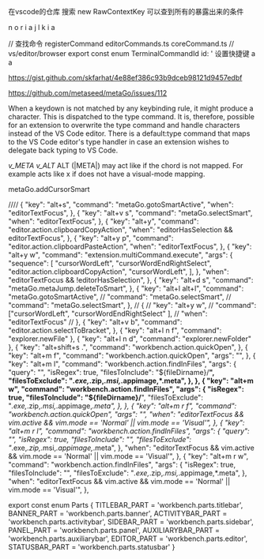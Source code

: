 在vscode的仓库
搜索 new RawContextKey
可以查到所有的暴露出来的条件

n o r i a
j l k i a

// 查找命令
registerCommand
editorCommands.ts
coreCommand.ts    // vs/editor/browser
export const enum TerminalCommandId
id: '
设置快捷键 a a

https://gist.github.com/skfarhat/4e88ef386c93b9dceb98121d9457edbf

https://github.com/metaseed/metaGo/issues/112

When a keydown is not matched by any keybinding rule, it might produce a character. This is dispatched to the type command.
It is, therefore, possible for an extension to overwrite the type command and handle characters instead of the VS Code editor.
There is a default:type command that maps to the VS Code editor's type handler in case an extension wishes to delegate back typing to VS Code.

*v_META* *v_ALT*
		ALT (|META|) may act like <Esc> if the chord is not mapped.
		For example <A-x> acts like <Esc>x if <A-x> does not have a
		visual-mode mapping.

metaGo.addCursorSmart

  //// 
  {
    "key": "alt+s",
    "command": "metaGo.gotoSmartActive",
    "when": "editorTextFocus",
  },
  {
    "key": "alt+v s",
  "command": "metaGo.selectSmart",
    "when": "editorTextFocus",
  },
  {
    "key": "alt+y",
    "command": "editor.action.clipboardCopyAction",
    "when": "editorHasSelection && editorTextFocus",
  },
  {
    "key": "alt+y p",
    "command": "editor.action.clipboardPasteAction",
    "when": "editorTextFocus",
  },
  {
    "key": "alt+y w",
    "command": "extension.multiCommand.execute",
    "args": {
      "sequence": [
        "cursorWordLeft",
        "cursorWordEndRightSelect",
        "editor.action.clipboardCopyAction",
        "cursorWordLeft",
      ],
    },
    "when": "editorTextFocus && !editorHasSelection",
  },
  {
    "key": "alt+d s",
    "command": "metaGo.metaJump.deleteToSmart",
  },
  {
    "key": "alt+l alt+l",
    "command": "metaGo.gotoSmartActive",
    // "command": "metaGo.selectSmart",
    // "command": "metaGo.selectSmart",
  },
  // {
  //   "key": "alt+y w",
  //   "command": ["cursorWordLeft", "cursorWordEndRightSelect" ],
  //   "when": "editorTextFocus"
  // },
  {
    "key": "alt+v b",
    "command": "editor.action.selectToBracket",
  },
  {
    "key": "alt+l n f",
    "command": "explorer.newFile"
  },
  {
    "key": "alt+l n d",
    "command": "explorer.newFolder"
  },
  {
    "key": "alt+shift+s .",
    "command": "workbench.action.quickOpen",
  },
  {
    "key": "alt+m f",
    "command": "workbench.action.quickOpen",
    "args": "",
  },
  {
    "key": "alt+m l",
    "command": "workbench.action.findInFiles",
    "args": {
      "query": "",
      "isRegex": true,
      "filesToInclude": "${fileDirname}/**",
      "filesToExclude": "*.exe,*.zip,*.msi,*.appimage,*.meta",
    },
  },
  {
    "key": "alt+m w",
    "command": "workbench.action.findInFiles",
    "args": {
      "isRegex": true,
      "filesToInclude": "${fileDirname}/**",
      "filesToExclude": "*.exe,*.zip,*.msi,*.appimage,*.meta",
    },
  },
  {
    "key": "alt+m r f",
    "command": "workbench.action.quickOpen",
    "args": "",
    "when": "editorTextFocus && vim.active && vim.mode == 'Normal' || vim.mode == 'Visual'",
  },
  {
    "key": "alt+m r l",
    "command": "workbench.action.findInFiles",
    "args": {
      "query": "",
      "isRegex": true,
      "filesToInclude": "",
      "filesToExclude": "*.exe,*.zip,*.msi,*.appimage,*.meta",
    },
    "when": "editorTextFocus && vim.active && vim.mode == 'Normal' || vim.mode == 'Visual'",
  },
  {
    "key": "alt+m r w",
    "command": "workbench.action.findInFiles",
    "args": {
      "isRegex": true,
      "filesToInclude": "",
      "filesToExclude": "*.exe,*.zip,*.msi,*.appimage,*.meta",
    },
    "when": "editorTextFocus && vim.active && vim.mode == 'Normal' || vim.mode == 'Visual'",
  },


export const enum Parts {
	TITLEBAR_PART = 'workbench.parts.titlebar',
	BANNER_PART = 'workbench.parts.banner',
	ACTIVITYBAR_PART = 'workbench.parts.activitybar',
	SIDEBAR_PART = 'workbench.parts.sidebar',
	PANEL_PART = 'workbench.parts.panel',
	AUXILIARYBAR_PART = 'workbench.parts.auxiliarybar',
	EDITOR_PART = 'workbench.parts.editor',
	STATUSBAR_PART = 'workbench.parts.statusbar'
}
